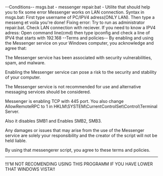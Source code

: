 --Conditions--
msgs.bat - messenger
repair.bat - Utilite that should help you to fix some error
Messenger works on LAN connection.
Syntax in msgs.bat:
First type username of PC/IPV4 adress(ONLY LAN). Then type a messeng et voila you're done!
Fixing error:
Try to run as administrator repair.bat. 
Check LAN connection with reciever.
If you need to know a IPV4 adress:
Open command line(cmd) then type ipconfig and check a line of IPV4 that starts with 192.168
--Terms and policies--
By enabling and using the Messenger service on your Windows computer, you acknowledge and agree that:

The Messenger service has been associated with security vulnerabilities, spam, and malware.

Enabling the Messenger service can pose a risk to the security and stability of your computer.

The Messenger service is not recommended for use and alternative messaging services should be considered.

Messenger is enabling TCP with 445 port. You also change AllowRemoteRPC to 1 in HKLM\SYSTEM\CurrentControlSet\Control\Terminal Server.

Also it disables SMB1 and Enables SMB2, SMB3.

Any damages or issues that may arise from the use of the Messenger service are solely your responsibility and the creator of the script will not be held liable.

By using that messengerer script, you agree to these terms and policies.
--                  --
!!I'M NOT RECOMENDING USING THIS PROGRAMM IF YOU HAVE LOWER THAT WINDOWS VISTA!!
